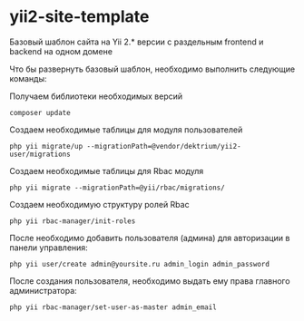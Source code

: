 # yii2-site-template
Базовый шаблон сайта на Yii 2.* версии с раздельным frontend и backend на одном домене

Что бы развернуть базовый шаблон, необходимо выполнить следующие команды:

Получаем библиотеки необходимых версий
```
composer update
```

Создаем необходимые таблицы для модуля пользователей
```
php yii migrate/up --migrationPath=@vendor/dektrium/yii2-user/migrations
```

Создаем необходимые таблицы для Rbac модуля
```
php yii migrate --migrationPath=@yii/rbac/migrations/
```

Создаем необходимую структуру ролей Rbac
```
php yii rbac-manager/init-roles
```

После необходимо добавить пользователя (админа) для авторизации в панели управления:
```
php yii user/create admin@yoursite.ru admin_login admin_password
```

После создания пользователя, необходимо выдать ему права главного администратора:
```
php yii rbac-manager/set-user-as-master admin_email
```